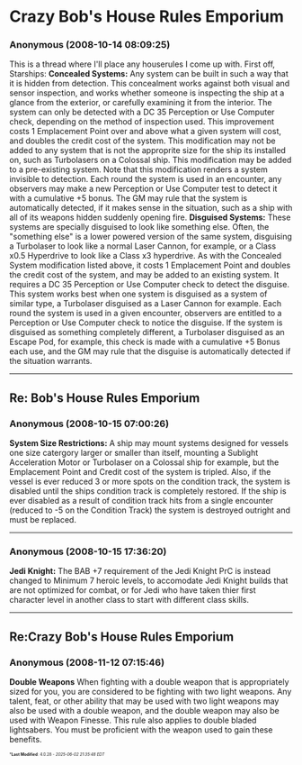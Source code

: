 # Crazy Bob's House Rules Emporium

### **Anonymous** (2008-10-14 08:09:25)

This is a thread where I'll place any houserules I come up with. First off, Starships:
**Concealed Systems:** Any system can be built in such a way that it is hidden from detection. This concealment works against both visual and sensor inspection, and works whether someone is inspecting the ship at a glance from the exterior, or carefully examining it from the interior. The system can only be detected with a DC 35 Perception or Use Computer check, depending on the method of inspection used.
This improvement costs 1 Emplacement Point over and above what a given system will cost, and doubles the credit cost of the system. This modification may not be added to any system that is not the approprite size for the ship its installed on, such as Turbolasers on a Colossal ship. This modification may be added to a pre-existing system.
Note that this modification renders a system invisible to detection. Each round the system is used in an encounter, any observers may make a new Perception or Use Computer test to detect it with a cumulative +5 bonus. The GM may rule that the system is automatically detected, if it makes sense in the situation, such as a ship with all of its weapons hidden suddenly opening fire.
**Disguised Systems:** These systems are specially disguised to look like something else. Often, the "something else" is a lower powered version of the same system, disguising a Turbolaser to look like a normal Laser Cannon, for example, or a Class x0.5 Hyperdrive to look like a Class x3 hyperdrive. As with the Concealed System modification listed above, it costs 1 Emplacement Point and doubles the credit cost of the system, and may be added to an existing system. It requires a DC 35 Perception or Use Computer check to detect the disguise.
This system works best when one system is disguised as a system of similar type, a Turbolaser disguised as a Laser Cannon for example. Each round the system is used in a given encounter, observers are entitled to a Perception or Use Computer check to notice the disguise. If the system is disguised as something completely different, a Turbolaser disguised as an Escape Pod, for example, this check is made with a cumulative +5 Bonus each use, and the GM may rule that the disguise is automatically detected if the situation warrants.

---

## Re: Bob's House Rules Emporium

### **Anonymous** (2008-10-15 07:00:26)

**System Size Restrictions:** A ship may mount systems designed for vessels one size catergory larger or smaller than itself, mounting a Sublight Acceleration Motor or Turbolaser on a Colossal ship for example, but the Emplacement Point and Credit cost of the system is tripled. Also, if the vessel is ever reduced 3 or more spots on the condition track, the system is disabled until the ships condition track is completely restored. If the ship is ever disabled as a result of condition track hits from a single encounter (reduced to -5 on the Condition Track) the system is destroyed outright and must be replaced.

---

### **Anonymous** (2008-10-15 17:36:20)

**Jedi Knight:** The BAB +7 requirement of the Jedi Knight PrC is instead changed to Minimum 7 heroic levels, to accomodate Jedi Knight builds that are not optimized for combat, or for Jedi who have taken thier first character level in another class to start with different class skills.

---

## Re:Crazy Bob\'s House Rules Emporium

### **Anonymous** (2008-11-12 07:15:46)

**Double Weapons** When fighting with a double weapon that is appropriately sized for you, you are considered to be fighting with two light weapons. Any talent, feat, or other ability that may be used with two light weapons may also be used with a double weapon, and the double weapon may also be used with Weapon Finesse. This rule also applies to double bladed lightsabers. You must be proficient with the weapon used to gain these benefits.



<span style="font-size: 0.5em;">***Last Modified**: 4.0.28 - *2025-06-02 21:35:48 EDT*</span>